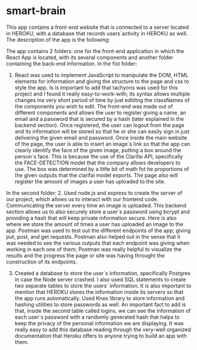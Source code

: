 # smart-brain
This app contains a front-end website that is connected to a server located in HEROKU, with a database that records users´activity in HEROKU as well. The description of the app is the following:

The app contains 2 folders: one for the front-end application in which the React App is located, with its several components and another folder containing the back-end information. In the fist folder:
1. React was used to implement JavaScript to manipulate the DOM, HTML elements for information and giving the structure to the page and css to style the app. Is is important to add that tachyons was used for this project and I found it really easy-to-work-with; its syntax allows multiple changes ina  very short period of time by just edititng the classNames of the components you wish to edit. The front-end was made out of different components and allows the user to register giving a name, an email and a password that is secured by a hash (later explained in the backend section). Once registered, the user can logout from the page and its information will be stored so that he or she can easily sign in just delivering the given email and password. Once inside the main website of the page, the user is able to insert an image´s link so that the app can clearly identify the face of the given image, putting a box around the person´s face. This is because the use of the Clarifai API, specifically the FACE-DETECTION model that the company allows developers to use. The box was determined by a little bit of math fot he proportions of the given outputs that the clarifai model exports. The page also will register the amount of images a user has uploaded to the site.

In the second folder:
2. Used node.js and express to create the server of our project, which allows us to interact with our frontend code. Communicating the server every time an image is uploaded. This backend section allows us to also securely store a user´s password using bcrypt and providing a hash that will keep private information secure. Here is also where we store the amount of times a user has uploaded an image to the app. Postman was used to test out the different endpoints of the app; giving put, post, and get requests. Postman also helped out in the sense that it was needed to see the various outputs that each endpoint was giving when working in each one of them; Postman was really helpful to visualize the results and the progress the page or site was having throught the construction of its endpoints. 

3. Created a database to store the user´s information, specifically Postgres in case the Node server crashed. I also used SQL statements to create two separate tables to store the users´ information. It is also important to mention that HEROKU stores the information inside its servers so that the app runs automatically. Used Knex library to store information and hashing utilities to store passwords as well. An important fact to add is that, inside the second table called logins, we can see the information of each user´s password with a randomly generated hash that helps to keep the privacy of the personal information we are displaying. It was really easy to add this database reading through the very-well organized documentation that Heroku offers to anyone trying to build an app with them. 